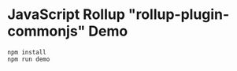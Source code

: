 JavaScript Rollup "rollup-plugin-commonjs" Demo
================================================

```
npm install
npm run demo
```
